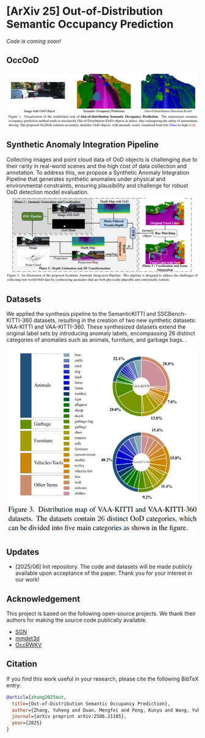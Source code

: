 # [ArXiv 25] Out-of-Distribution Semantic Occupancy Prediction
*Code is coming soon!*
## OccOoD
![visualization](https://github.com/7uHeng/OccOoD/blob/main/asserts/Visualization.png)
## Synthetic Anomaly Integration Pipeline
Collecting images and point cloud data of OoD objects is
challenging due to their rarity in real-world scenes and the
high cost of data collection and annotation. To address this,
we propose a Synthetic Anomaly Integration Pipeline that
generates synthetic anomalies under physical and environmental constraints, ensuring plausibility and challenge for
robust OoD detection model evaluation.
![Synthetic Anomaly Integration Pipeline](https://github.com/7uHeng/OccOoD/blob/main/asserts/Pipeline.png)
## Datasets
We applied the synthesis pipeline to the SemanticKITTI and SSCBench-KITTI-360 datasets,
resulting in the creation of two new synthetic datasets:
VAA-KITTI and VAA-KITTI-360. These synthesized
datasets extend the original label sets by introducing
anomaly labels, encompassing 26 distinct categories of
anomalies such as animals, furniture, and garbage bags.
.<div align=center><img src="https://github.com/7uHeng/OccOoD/blob/main/asserts/Distribution.png" width="523.5" height="488.25" /></div>
## Updates
* [2025/06] Init repository. The code and datasets will be made publicly available upon acceptance of the paper. Thank you for your interest in our work!
## Acknowledgement
This project is based on the following open-source projects. We thank their authors for making the source code publically available.
* [SGN](https://github.com/Jieqianyu/SGN)
* [mmdet3d](https://github.com/open-mmlab/mmdetection3d)
* [OccRWKV](https://github.com/jmwang0117/OccRWKV)
## Citation
If you find this work useful in your research, please cite the following BibTeX entry:

```bibtex
@article{zhang2025out,
  title={Out-of-Distribution Semantic Occupancy Prediction},
  author={Zhang, Yuheng and Duan, Mengfei and Peng, Kunyu and Wang, Yuhang and Liu, Ruiping and Teng, Fei and Luo, Kai and Li, Zhiyong and Yang, Kailun},
  journal={arXiv preprint arXiv:2506.21185},
  year={2025}
}
```

